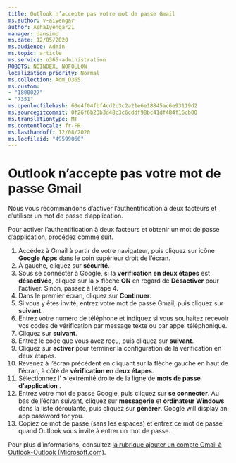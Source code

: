 ```yaml
---
title: Outlook n’accepte pas votre mot de passe Gmail
ms.author: v-aiyengar
author: AshaIyengar21
manager: dansimp
ms.date: 12/05/2020
ms.audience: Admin
ms.topic: article
ms.service: o365-administration
ROBOTS: NOINDEX, NOFOLLOW
localization_priority: Normal
ms.collection: Adm_O365
ms.custom:
- "1800027"
- "7351"
ms.openlocfilehash: 60e4f04fbf4cd2c3c2a21e6e18845ac6e93119d2
ms.sourcegitcommit: 0f26f6b23b3d48c3c6cddf98bc41df484f16cb00
ms.translationtype: MT
ms.contentlocale: fr-FR
ms.lasthandoff: 12/08/2020
ms.locfileid: "49599060"
---
```

# <a name="outlook-wont-accept-your-gmail-password"></a>Outlook n’accepte pas votre mot de passe Gmail

Nous vous recommandons d’activer l’authentification à deux facteurs et d’utiliser un mot de passe d’application.

Pour activer l’authentification à deux facteurs et obtenir un mot de passe d’application, procédez comme suit.

1. Accédez à Gmail à partir de votre navigateur, puis cliquez sur icône **Google Apps** dans le coin supérieur droit de l’écran.
1. À gauche, cliquez sur **sécurité**.
1. Sous se connecter à Google, si la **vérification en deux étapes** est **désactivée**, cliquez sur la **>** flèche **ON** en regard de **Désactiver** pour l’activer. Sinon, passez à l’étape 4.
1. Dans le premier écran, cliquez sur **Continuer**.
1. Si vous y êtes invité, entrez votre mot de passe Gmail, puis cliquez sur **suivant**.
1. Entrez votre numéro de téléphone et indiquez si vous souhaitez recevoir vos codes de vérification par message texte ou par appel téléphonique.
1. Cliquez sur **suivant**.
1. Entrez le code que vous avez reçu, puis cliquez sur **suivant**.
1. Cliquez sur **activer** pour terminer la configuration de la vérification en deux étapes.
1. Revenez à l’écran précédent en cliquant sur la flèche gauche en haut de l’écran, à côté de **vérification en deux étapes**.
1. Sélectionnez l' **>** extrémité droite de la ligne de **mots de passe d’application** .
1. Entrez votre mot de passe Google, puis cliquez sur **se connecter**. Au bas de l’écran suivant, cliquez sur **messagerie** et **ordinateur Windows** dans la liste déroulante, puis cliquez sur **générer**.
Google will display an app password for you. 
13. Copiez ce mot de passe (sans les espaces) et entrez ce mot de passe quand Outlook vous invite à entrer un mot de passe.

Pour plus d’informations, consultez [la rubrique ajouter un compte Gmail à Outlook-Outlook (Microsoft.com)](https://support.microsoft.com/office/add-a-gmail-account-to-outlook-70191667-9c52-4581-990e-e30318c2c081).
